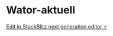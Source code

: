 # Wator-aktuell

[Edit in StackBlitz next generation editor ⚡️](https://stackblitz.com/~/github.com/IRRbert/Wator-aktuell)